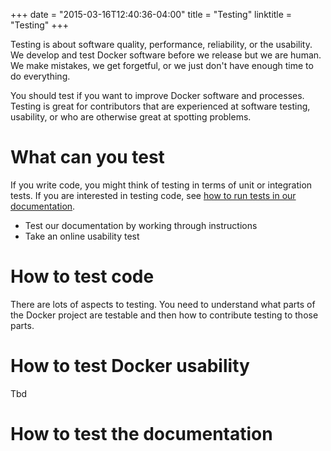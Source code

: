 +++
date = "2015-03-16T12:40:36-04:00"
title = "Testing"
linktitle = "Testing"
+++

Testing is about software quality, performance, reliability, or the usability. We develop and test Docker software before we release but we are human. We make mistakes, we get forgetful, or we just don't have enough time to do everything. 

You should test if you want to improve Docker software and processes. Testing is great for contributors that are experienced at software testing, usability, or who are otherwise great at spotting problems. 

# What can you test

If you write code, you might think of testing in terms of unit or integration tests. If you are interested in testing code, see <a href="HREF" target="_blank">how to run tests in our documentation</a>.

* Test our documentation by working through instructions
* Take an online usability test

# How to test code

There are lots of aspects to testing. You need to understand what parts of the Docker project are testable and then how to contribute testing to those parts.

# How to test Docker usability 

Tbd

# How to test the documentation








